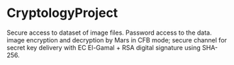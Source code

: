 # CryptologyProject
Secure access to dataset of image files. Password access to the data. image encryption and decryption by Mars in CFB mode; secure channel for secret key delivery with EC El-Gamal + RSA digital signature using SHA-256.

